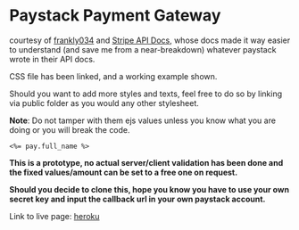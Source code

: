 # Paystack Payment Gateway

courtesy of [frankly034](https://github.com/frankly034/online_payment) and [Stripe API Docs](https://stripe.com/docs), whose docs made it way easier to understand (and save me from a near-breakdown) whatever paystack wrote in their API docs.

CSS file has been linked, and a working example shown.

Should you want to add more styles and texts, feel free to do so by linking via public folder as you would any other stylesheet.

**Note**: Do not tamper with them ejs values unless you know what you are doing or you will break the code.

``` ejs
<%= pay.full_name %>
```

**This  is a prototype, no actual server/client validation has been done and the fixed values/amount can be set to a free one on request.**

**Should you decide to clone this, hope you know you have to use your own secret key and input the callback url in your own paystack account.**

Link to live page: [heroku](https://intense-sierra-18564.herokuapp.com/)
